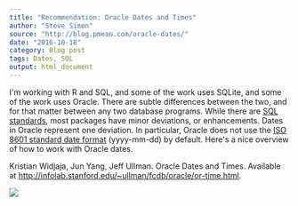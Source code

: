 ```yaml
---
title: "Recommendation: Oracle Dates and Times"
author: "Steve Simon"
source: "http://blog.pmean.com/oracle-dates/"
date: "2016-10-18"
category: Blog post
tags: Dates, SQL
output: html_document
---
```


I'm working with R and SQL, and some of the work uses SQLite, and some
of the work uses Oracle. There are subtle differences between the two,
and for that matter between any two database programs. While there are
[SQL
standards](https://en.wikipedia.org/wiki/SQL#Interoperability_and_standardization),
most packages have minor deviations, or enhancements. Dates in Oracle
represent one deviation. In particular, Oracle does not use the [ISO
8601 standard date format](https://xkcd.com/1179/) (yyyy-mm-dd) by
default. Here's a nice overview of how to work with Oracle
dates.

<!---More--->

Kristian Widjaja, Jun Yang, Jeff Ullman. Oracle Dates and Times.
Available at
<http://infolab.stanford.edu/~ullman/fcdb/oracle/or-time.html>.

![](http://www.pmean.com/images/images/16/oracle-dates01.png)




